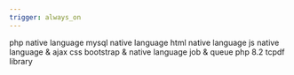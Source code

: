 ```yaml
---
trigger: always_on
---
```


php native language
mysql native language
html native language
js native language & ajax
css bootstrap & native language
job & queue
php 8.2
tcpdf library
